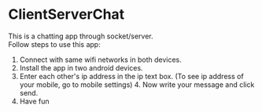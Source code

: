 # ClientServerChat
This is a chatting app through socket/server.  
Follow steps to use this app:
1. Connect with same wifi networks in both devices. 
2. Install the app in two android devices. 
3. Enter each other's ip address in the ip text box. (To see ip address of your mobile, go to mobile settings) 4. Now write your message and click send.  
4. Have fun  
